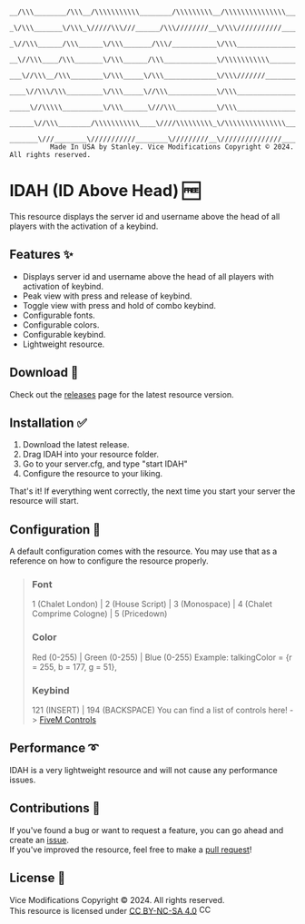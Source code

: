 
     __/\\\________/\\\__/\\\\\\\\\\\________/\\\\\\\\\__/\\\\\\\\\\\\\\\____________/\\\\____________/\\\\_______/\\\\\_______/\\\\\\\\\\\\________/\\\\\\\\\\\___        
      _\/\\\_______\/\\\_\/////\\\///______/\\\////////__\/\\\///////////____________\/\\\\\\________/\\\\\\_____/\\\///\\\____\/\\\////////\\\____/\\\/////////\\\_       
       _\//\\\______/\\\______\/\\\_______/\\\/___________\/\\\_______________________\/\\\//\\\____/\\\//\\\___/\\\/__\///\\\__\/\\\______\//\\\__\//\\\______\///__      
        __\//\\\____/\\\_______\/\\\______/\\\_____________\/\\\\\\\\\\\_______________\/\\\\///\\\/\\\/_\/\\\__/\\\______\//\\\_\/\\\_______\/\\\___\////\\\_________     
         ___\//\\\__/\\\________\/\\\_____\/\\\_____________\/\\\///////________________\/\\\__\///\\\/___\/\\\_\/\\\_______\/\\\_\/\\\_______\/\\\______\////\\\______    
          ____\//\\\/\\\_________\/\\\_____\//\\\____________\/\\\_______________________\/\\\____\///_____\/\\\_\//\\\______/\\\__\/\\\_______\/\\\_________\////\\\___   
           _____\//\\\\\__________\/\\\______\///\\\__________\/\\\_______________________\/\\\_____________\/\\\__\///\\\__/\\\____\/\\\_______/\\\___/\\\______\//\\\__  
            ______\//\\\________/\\\\\\\\\\\____\////\\\\\\\\\_\/\\\\\\\\\\\\\\\___________\/\\\_____________\/\\\____\///\\\\\/_____\/\\\\\\\\\\\\/___\///\\\\\\\\\\\/___ 
             _______\///________\///////////________\/////////__\///////////////____________\///______________\///_______\/////_______\////////////_______\///////////_____
              Made In USA by Stanley. Vice Modifications Copyright © 2024. All rights reserved.



# IDAH (ID Above Head) 🆓
This resource displays the server id and username above the head of all players with the activation of a keybind.

## Features ✨
- Displays server id and username above the head of all players with activation of keybind.
- Peak view with press and release of keybind.
- Toggle view with press and hold of combo keybind.
- Configurable fonts.
- Configurable colors.
- Configurable keybind.
- Lightweight resource.

## Download 🔽
Check out the [releases](https://github.com/Stanley405/IDAH/releases) page for the latest resource version.

## Installation ✅
1. Download the latest release.
2. Drag IDAH into your resource folder.
3. Go to your server.cfg, and type "start IDAH"
4. Configure the resource to your liking.

That's it! If everything went correctly, the next time you start your server the resource will start.
  
## Configuration 🔧
A default configuration comes with the resource. You may use that as a reference on how to configure the resource properly.

>   ### Font
>    1 (Chalet London) | 2 (House Script) | 3 (Monospace) | 4 (Chalet Comprime Cologne) | 5 (Pricedown)
>
>   ### Color
>    Red (0-255) | Green (0-255) | Blue (0-255)
>    Example: talkingColor = {r = 255, b = 177, g = 51},
>
>   ### Keybind
>    121 (INSERT) | 194 (BACKSPACE)
>    You can find a list of controls here! -> [FiveM Controls](https://docs.fivem.net/docs/game-references/controls)
  
## Performance ➰
IDAH is a very lightweight resource and will not cause any performance issues.    
  
## Contributions 💜
If you've found a bug or want to request a feature, you can go ahead and create an [issue](https://github.com/Stanley405/IDAH/issues).  
If you've improved the resource, feel free to make a [pull request](https://github.com/Stanley405/IDAH/pulls)!  
  
## License 📄
Vice Modifications Copyright © 2024. All rights reserved.  
This resource is licensed under [CC BY-NC-SA 4.0](https://github.com/Stanley405/IDAH/blob/main/LICENSE)
<img src="https://mirrors.creativecommons.org/presskit/buttons/88x31/png/by-nc-sa.png" width="44" height="15.5" alt="CC BY-NC-SA 4.0">
